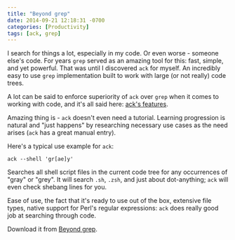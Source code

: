 ```yaml
---
title: "Beyond grep"
date: 2014-09-21 12:18:31 -0700
categories: [Productivity]
tags: [ack, grep]
---
```


I search for things a lot, especially in my code. Or even worse - someone else's
code. For years `grep` served as an amazing tool for this: fast, simple, and
yet powerful. That was until I discovered `ack` for myself. An incredibly easy
to use `grep` implementation built to work with large (or not really) code
trees.

A lot can be said to enforce superiority of `ack` over `grep` when it comes to
working with code, and it's all said here: [ack's features][1].

Amazing thing is - `ack` doesn't even need a tutorial. Learning progression is
natural and "just happens" by researching necessary use cases as the need
arises (`ack` has a great manual entry).

Here's a typical use example for `ack`:

    ack --shell 'gr[ae]y'

Searches all shell script files in the current code tree for any occurrences of
"gray" or "grey". It will search `.sh`, `.zsh`, and just about dot-anything;
`ack` will even check shebang lines for you.

Ease of use, the fact that it's ready to use out of the box, extensive file
types, native support for Perl's regular expressions: `ack` does really good
job at searching through code.

Download it from [Beyond grep][2].

[1]: http://beyondgrep.com/why-ack/
[2]: http://beyondgrep.com
